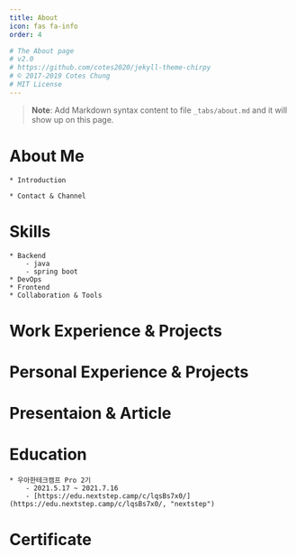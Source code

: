 ```yaml
---
title: About
icon: fas fa-info
order: 4

# The About page
# v2.0
# https://github.com/cotes2020/jekyll-theme-chirpy
# © 2017-2019 Cotes Chung
# MIT License
---
```



> **Note**: Add Markdown syntax content to file `_tabs/about.md` and it will show up on this page.  

# About Me
    * Introduction

    * Contact & Channel

# Skills
    * Backend
        - java
        - spring boot
    * DevOps
    * Frontend
    * Collaboration & Tools

# Work Experience & Projects

# Personal Experience & Projects

# Presentaion & Article

# Education
    * 우아한테크캠프 Pro 2기
        - 2021.5.17 ~ 2021.7.16
        - [https://edu.nextstep.camp/c/lqsBs7x0/](https://edu.nextstep.camp/c/lqsBs7x0/, "nextstep")
# Certificate



